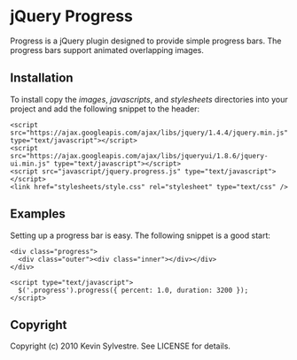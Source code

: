 jQuery Progress
===============

Progress is a jQuery plugin designed to provide simple progress bars. The progress bars support animated overlapping images.

Installation
------------

To install copy the *images*, *javascripts*, and *stylesheets* directories into your project and add the following snippet to the header:

    <script src="https://ajax.googleapis.com/ajax/libs/jquery/1.4.4/jquery.min.js" type="text/javascript"></script> 
    <script src="https://ajax.googleapis.com/ajax/libs/jqueryui/1.8.6/jquery-ui.min.js" type="text/javascript"></script>
    <script src="javascript/jquery.progress.js" type="text/javascript"></script> 
    <link href="stylesheets/style.css" rel="stylesheet" type="text/css" />
  
Examples
--------

Setting up a progress bar is easy. The following snippet is a good start:
    
    <div class="progress">
      <div class="outer"><div class="inner"></div></div>
    </div>

    <script type="text/javascript">
      $('.progress').progress({ percent: 1.0, duration: 3200 });
    </script>

Copyright
---------

Copyright (c) 2010 Kevin Sylvestre. See LICENSE for details.
